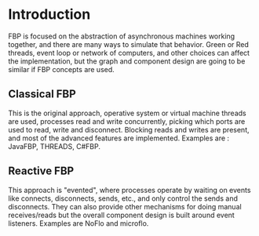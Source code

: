 # Introduction
FBP is focused on the abstraction of asynchronous machines working together, and there are many ways to simulate that behavior. Green or Red threads, event loop or network of computers, and other choices can affect the implementation, but the graph and component design are going to be similar if FBP concepts are used.

## Classical FBP
This is the original approach, operative system or virtual machine threads are used, processes read and write concurrently, picking which ports are used to read, write and disconnect. Blocking reads and writes are present, and most of the advanced features are implemented.
Examples are : JavaFBP, THREADS, C#FBP.

## Reactive FBP
This approach is "evented", where processes operate by waiting on events like connects, disconnects, sends, etc., and only control the sends and disconnects. They can also provide other mechanisms for doing manual receives/reads but the overall component design is built around event listeners.
Examples are NoFlo and microflo.
